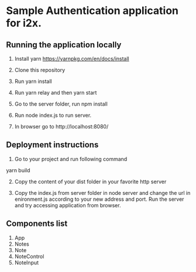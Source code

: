 # Sample Authentication application for i2x.

## Running the application locally

1) Install yarn https://yarnpkg.com/en/docs/install
2) Clone this repository
3) Run yarn install
4) Run yarn relay and then yarn start

5) Go to the server folder, run npm install
6) Run node index.js to run server.
7) In browser go to http://localhost:8080/


## Deployment instructions
1) Go to your project and run following command

yarn build

2) Copy the content of your dist folder in your favorite http server

3) Copy the index.js from server folder in node server and change the url in enironment.js according to your new address and port. Run the server and try accessing application from browser.


## Components list

1) App
2) Notes
3) Note
4) NoteControl
5) NoteInput

